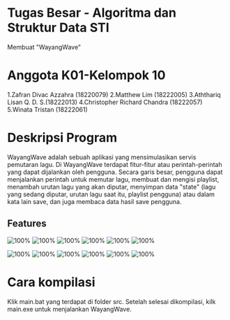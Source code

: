 # Tugas Besar - Algoritma dan Struktur Data STI
Membuat "WayangWave"

# Anggota K01-Kelompok 10
1.Zafran Divac Azzahra (18220079)
2.Matthew Lim	(18222005)
3.Aththariq Lisan Q. D. S.(18222013)
4.Christopher Richard Chandra	(18222057)
5.Winata Tristan (18222061)


# Deskripsi Program
WayangWave adalah sebuah aplikasi yang mensimulasikan servis pemutaran lagu. 
Di WayangWave terdapat fitur-fitur atau perintah-perintah yang dapat dijalankan oleh pengguna.
Secara garis besar, pengguna dapat menjalankan perintah untuk  memutar lagu, membuat dan mengisi playlist, menambah urutan lagu yang akan diputar, 
menyimpan data "state" (lagu yang sedang diputar, urutan lagu saat itu, playlist pengguna) atau dalam kata lain save, dan juga membaca data hasil save pengguna.

## Features

![100%](https://progress-bar.dev/100?title=Load)
![100%](https://progress-bar.dev/100?title=List)
![100%](https://progress-bar.dev/100?title=Status)
![100%](https://progress-bar.dev/100?title=Song)
![100%](https://progress-bar.dev/100?title=ADT)
![100%](https://progress-bar.dev/100?title=Quit)

![100%](https://progress-bar.dev/100?title=Start)
![100%](https://progress-bar.dev/100?title=Playlist)
![100%](https://progress-bar.dev/100?title=Queue)
![100%](https://progress-bar.dev/100?title=Play)
![100%](https://progress-bar.dev/100?title=Save)
![100%](https://progress-bar.dev/100?title=MultiUser)

# Cara kompilasi
Klik main.bat yang terdapat di folder src. Setelah selesai dikompilasi, kilk main.exe untuk menjalankan WayangWave.
